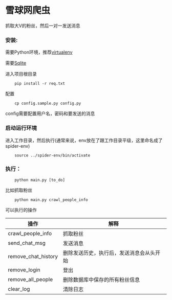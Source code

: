 # 雪球网爬虫

抓取大V的粉丝，然后一对一发送消息

### 安装:

需要Python环境，推荐[virtualenv](https://virtualenv.pypa.io/en/latest/userguide.html#usage)

需要[Sqlite](http://www.runoob.com/sqlite/sqlite-installation.html)

进入项目根目录

        pip install -r req.txt


配置

        cp config.sample.py config.py

config需要配置用户名，密码和要发送的消息


### 启动运行环境

进入工作目录，然后执行(通常来说，env放在了跟工作目录平级，这里命名成了spider-env)

        source ../spider-env/bin/activate

### 执行：

        python main.py [to_do]

比如抓取粉丝

        python main.py crawl_people_info

可以执行的操作

| 操作              | 解释           |
|------------------|----------------|
|crawl_people_info | 抓取粉丝        |
|send_chat_msg     | 发送消息        |
|remove_chat_history  | 删除发送历史，执行后，发送消息会从头开始 |
|remove_login      | 登出           |
|remove_all_people | 删除数据库中保存的所有粉丝信息 |
|clear_log         | 清除日志        |
